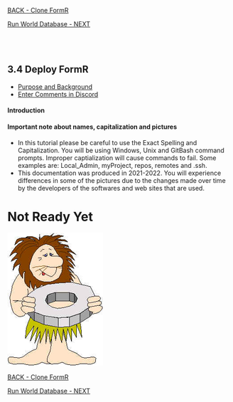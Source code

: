 <!-- ------------------------------------------------------------------------- -->

<div class="page-back">


[BACK - Clone FormR](/FormR/fr0401_Clone-FormR.md)
</div><div class="page-next">

[Run World Database - NEXT](/FormR/fr0401_World-Database.md)
</div><div style="margin-top:35px">&nbsp;</div>

<!-- ------------------------------------------------------------------------- -->


## 3.4 Deploy FormR
- [Purpose and Background](../Setup/purposes/pfr0307_Setup-React-Apps-Ubuntu.md)
- [Enter Comments in Discord](https://discord.com/channels/928752444316483585/932678480863305770)

#### Introduction


#### Important note about names, capitalization and pictures
- In this tutorial please be careful to use the Exact Spelling and Capitalization. You will be using Windows, Unix and GitBash command prompts. Improper captialization will cause commands to fail. Some examples are: Local_Admin, myProject, repos, remotes and .ssh.
- This documentation was produced in 2021-2022. You will experience differences in some of the pictures due to the changes made over time by the developers of the softwares and web sites that are used.

# Not Ready Yet

![Not Ready Yet](./images/fr0000-01_not-ready.png "Not Ready Yet")


<!-- ------------------------------------------------------------------------- -->

<div class="page-back">

[BACK - Clone FormR](/FormR/fr0401_Clone-FormR.md)
</div><div class="page-next">

[Run World Database - NEXT](/FormR/fr0401_World-Database.md)
</div>

<!-- ------------------------------------------------------------------------- -->